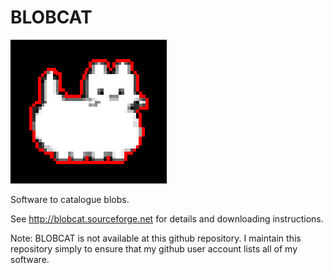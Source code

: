 BLOBCAT
=======

![logo](./blobcat.png)

Software to catalogue blobs.

See http://blobcat.sourceforge.net for details and downloading instructions.

Note: BLOBCAT is not available at this github repository. I maintain this repository simply to ensure that my github user account lists all of my software.
